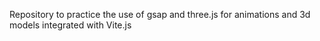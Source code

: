 Repository to practice the use of gsap and three.js for animations and 3d models integrated with Vite.js
